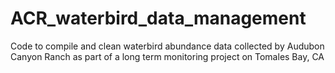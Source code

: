 # ACR_waterbird_data_management
Code to compile and clean waterbird abundance data collected by Audubon Canyon Ranch as part of a long term monitoring project on Tomales Bay, CA
